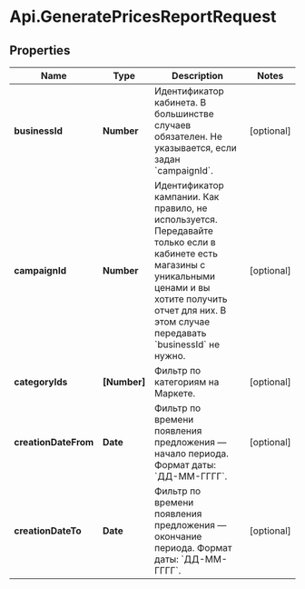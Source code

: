 # Api.GeneratePricesReportRequest

## Properties

Name | Type | Description | Notes
------------ | ------------- | ------------- | -------------
**businessId** | **Number** | Идентификатор кабинета.  В большинстве случаев обязателен. Не указывается, если задан &#x60;campaignId&#x60;.  | [optional] 
**campaignId** | **Number** | Идентификатор кампании.  Как правило, не используется. Передавайте только если в кабинете есть магазины с уникальными ценами и вы хотите получить отчет для них. В этом случае передавать &#x60;businessId&#x60; не нужно.  | [optional] 
**categoryIds** | **[Number]** | Фильтр по категориям на Маркете. | [optional] 
**creationDateFrom** | **Date** | Фильтр по времени появления предложения — начало периода.  Формат даты: &#x60;ДД-ММ-ГГГГ&#x60;.  | [optional] 
**creationDateTo** | **Date** | Фильтр по времени появления предложения — окончание периода.  Формат даты: &#x60;ДД-ММ-ГГГГ&#x60;.  | [optional] 


